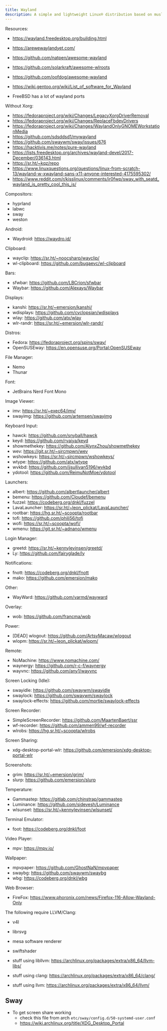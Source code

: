 ```yaml
---
title: Wayland
description: A simple and lightweight Linux® distribution based on musl libc and toybox
---
```


Resources:
- https://wayland.freedesktop.org/building.html
- https://arewewaylandyet.com/
- https://github.com/natpen/awesome-wayland
- https://github.com/solarkraft/awesome-wlroots
- https://github.com/oofdog/awesome-wayland
- https://wiki.gentoo.org/wiki/List_of_software_for_Wayland

- FreeBSD has a lot of wayland ports

Without Xorg:
- https://fedoraproject.org/wiki/Changes/LegacyXorgDriverRemoval
- https://fedoraproject.org/wiki/Changes/ReplaceFbdevDrivers
- https://fedoraproject.org/wiki/Changes/WaylandOnlyGNOMEWorkstationMedia
- https://github.com/sdsddsd1/mywayland
- https://github.com/swaywm/sway/issues/676
- https://hacktivis.me/notes/pure-wayland
- https://lists.freedesktop.org/archives/wayland-devel/2017-December/036143.html
- https://sr.ht/~kqz/repo
- https://www.linuxquestions.org/questions/linux-from-scratch-13/wayland-w-xwayland-sans-x11-anyone-interested-4175595302/
- https://www.reddit.com/r/kisslinux/comments/ir0fwp/sway_with_seatd_wayland_is_pretty_cool_this_is/

Compositors:
- hyprland
- labwc
- sway
- weston

Android:
- Waydroid: https://waydro.id/

Clipboard:
- wayclip: https://sr.ht/~noocsharp/wayclip/
- wl-clipboard: https://github.com/bugaevc/wl-clipboard

Bars:
- sfwbar: https://github.com/LBCrion/sfwbar
- Waybar: https://github.com/Alexays/Waybar

Displays:
- kanshi: https://sr.ht/~emersion/kanshi/
- wdisplays: https://github.com/cyclopsian/wdisplays
- wlay: https://github.com/atx/wlay
- wlr-randr: https://sr.ht/~emersion/wlr-randr/

Distros:
- Fedora: https://fedoraproject.org/spins/sway/
- OpenSUSEway: https://en.opensuse.org/Portal:OpenSUSEway

File Manager:
- Nemo
- Thunar

Font:
- JetBrains Nerd Font Mono

Image Viewer:
- imv: https://sr.ht/~exec64/imv/
- swayimg: https://github.com/artemsen/swayimg

Keyboard Input:
- hawck: https://github.com/snyball/hawck
- keyd: https://github.com/rvaiya/keyd
- showmethekey: https://github.com/AlynxZhou/showmethekey
- wev: https://git.sr.ht/~sircmpwn/wev
- wshowkeys: https://sr.ht/~sircmpwn/wshowkeys/
- wtype: https://github.com/atx/wtype
- wvkbd: https://github.com/jjsullivan5196/wvkbd
- ydotool: https://github.com/ReimuNotMoe/ydotool

Launchers:
- albert: https://github.com/albertlauncher/albert
- bemenu: https://github.com/Cloudef/bemenu
- fuzzel: https://codeberg.org/dnkl/fuzzel
- LavaLauncher: https://sr.ht/~leon_plickat/LavaLauncher/
- rootbar: https://hg.sr.ht/~scoopta/rootbar
- tofi: https://github.com/philj56/tofi
- wofi: https://sr.ht/~scoopta/wofi/
- wmenu: https://git.sr.ht/~adnano/wmenu

Login Manager:
- greetd: https://sr.ht/~kennylevinsen/greetd/
- Ly: https://github.com/fairyglade/ly

Notifications:
- fnott: https://codeberg.org/dnkl/fnott
- mako: https://github.com/emersion/mako

Other:
- WayWard: https://github.com/varmd/wayward

Overlay:
- wob: https://github.com/francma/wob

Power:
- [DEAD] wlogout: https://github.com/ArtsyMacaw/wlogout
- wlopm: https://sr.ht/~leon_plickat/wlopm/

Remote:
- NoMachine: https://www.nomachine.com/
- waynergy: https://github.com/r-c-f/waynergy
- wayvnc: https://github.com/any1/wayvnc

Screen Locking (Idle):
- swayidle: https://github.com/swaywm/swayidle
- swaylock: https://github.com/swaywm/swaylock
- swaylock-effects: https://github.com/mortie/swaylock-effects

Screen Recorder:
- SimpleScreenRecorder: https://github.com/MaartenBaert/ssr
- wf-recorder: https://github.com/ammen99/wf-recorder
- wlrobs: https://hg.sr.ht/~scoopta/wlrobs

Screen Sharing:
- xdg-desktop-portal-wlr: https://github.com/emersion/xdg-desktop-portal-wlr

Screenshots:
- grim: https://sr.ht/~emersion/grim/
- slurp: https://github.com/emersion/slurp

Temperature:
- Gammastep: https://gitlab.com/chinstrap/gammastep
- Luminance: https://github.com/sidevesh/Luminance
- wlsunset: https://sr.ht/~kennylevinsen/wlsunset/

Terminal Emulator:
- foot: https://codeberg.org/dnkl/foot

Video Player:
- mpv: https://mpv.io/

Wallpaper:
- mpvpaper: https://github.com/GhostNaN/mpvpaper
- swaybg: https://github.com/swaywm/swaybg
- wbg: https://codeberg.org/dnkl/wbg

Web Browser:
- FireFox: https://www.phoronix.com/news/Firefox-116-Allow-Wayland-Only

The following require LLVM/Clang:
- v4l
- librsvg
- mesa software renderer
- swiftshader

- stuff using libllvm: https://archlinux.org/packages/extra/x86_64/llvm-libs/
- stuff using clang: https://archlinux.org/packages/extra/x86_64/clang/
- stuff using llvm: https://archlinux.org/packages/extra/x86_64/llvm/

## Sway
- To get screen share working
  - check this file from arch `etc/sway/config.d/50-systemd-user.conf`
  - https://wiki.archlinux.org/title/XDG_Desktop_Portal

